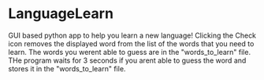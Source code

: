 # LanguageLearn
GUI based python app to help you learn a new language!
Clicking the Check icon removes the displayed word from the list of the words that you need to learn.
The words you werent able to guess are in the "words_to_learn" file.
THe program waits for 3 seconds if you arent able to guess the word and stores it in the "words_to_learn" file.
